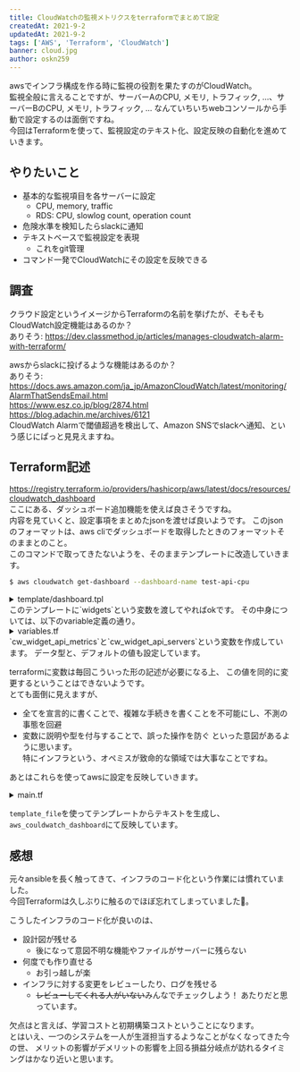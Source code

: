 ```yaml
---
title: CloudWatchの監視メトリクスをterraformでまとめて設定
createdAt: 2021-9-2
updatedAt: 2021-9-2
tags: ['AWS', 'Terraform', 'CloudWatch']
banner: cloud.jpg
author: oskn259
---
```


awsでインフラ構成を作る時に監視の役割を果たすのがCloudWatch。  
監視全般に言えることですが、サーバーAのCPU, メモリ, トラフィック, ...、サーバーBのCPU, メモリ, トラフィック, ...
なんていちいちwebコンソールから手動で設定するのは面倒ですね。  
今回はTerraformを使って、監視設定のテキスト化、設定反映の自動化を進めていきます。


## やりたいこと
* 基本的な監視項目を各サーバーに設定
  - CPU, memory, traffic
  - RDS: CPU, slowlog count, operation count
* 危険水準を検知したらslackに通知
* テキストベースで監視設定を表現
  - これをgit管理
* コマンド一発でCloudWatchにその設定を反映できる


## 調査
クラウド設定というイメージからTerraformの名前を挙げたが、そもそもCloudWatch設定機能はあるのか？  
ありそう: https://dev.classmethod.jp/articles/manages-cloudwatch-alarm-with-terraform/  

awsからslackに投げるような機能はあるのか？  
ありそう:  
https://docs.aws.amazon.com/ja_jp/AmazonCloudWatch/latest/monitoring/AlarmThatSendsEmail.html  
https://www.esz.co.jp/blog/2874.html  
https://blog.adachin.me/archives/6121  
CloudWatch Alarmで閾値超過を検出して、Amazon SNSでslackへ通知、という感じにぱっと見見えますね。  


## Terraform記述
https://registry.terraform.io/providers/hashicorp/aws/latest/docs/resources/cloudwatch_dashboard  
ここにある、ダッシュボード追加機能を使えば良さそうですね。  
内容を見ていくと、設定事項をまとめたjsonを渡せば良いようです。
このjsonのフォーマットは、aws cliでダッシュボードを取得したときのフォーマットそのままとのこと。  
このコマンドで取ってきたないようを、そのままテンプレートに改造していきます。  
```bash
$ aws cloudwatch get-dashboard --dashboard-name test-api-cpu
```  

<details>
<summary>template/dashboard.tpl</summary>

```terraform
# template/dashboard.tpl

{
  "widgets": ${jsonencode([
    for widget in jsondecode(widgets) : {
      "type": "explorer",
      "x": 0,
      "y": 0,
      "width": 24,
      "height": 15,
      "properties": {
        "metrics": widget.metrics,
        "labels": [
          for name in widget.servers : {
            "key": "Name",
            "value": name
          }
        ],
        "widgetOptions": {
          "legend": {
            "position": "bottom"
          },
          "view": "timeSeries",
          "stacked": false,
          "rowsPerPage": 50,
          "widgetsPerRow": 2
        },
        "period": 300,
        "splitBy": "",
        "region": "ap-northeast-1"
      }
    }
  ])}
}
```
</details>
このテンプレートに`widgets`という変数を渡してやればokです。  
その中身については、以下のvariable定義の通り。  

<details>
<summary>variables.tf</summary>

```terraform
variable "cw_widget_api_metrics" {
  description = "Basic metrics for api servers"
  type = list(object({
    metricName   = string
    resourceType = string
    stat         = string
  }))
  default = [
    {
      "metricName": "CPUUtilization",
      "resourceType": "AWS::EC2::Instance",
      "stat": "Average"
    },
    {
      "metricName": "NetworkIn",
      "resourceType": "AWS::EC2::Instance",
      "stat": "Average"
    },
    {
      "metricName": "NetworkOut",
      "resourceType": "AWS::EC2::Instance",
      "stat": "Average"
    },
    {
      "metricName": "DiskReadBytes",
      "resourceType": "AWS::EC2::Instance",
      "stat": "Average"
    },
    {
      "metricName": "DiskWriteBytes",
      "resourceType": "AWS::EC2::Instance",
      "stat": "Average"
    }
  ]
}

variable "cw_widget_api_servers" {
  description = "List of API server name"
  type = list(string)
  default = [
    "my-api-01
  ]
}
```  
</details>
`cw_widget_api_metrics`と`cw_widget_api_servers`という変数を作成しています。  
データ型と、デフォルトの値も設定しています。  

terraformに変数は毎回こういった形の記述が必要になる上、
この値を同的に変更するということはできないようです。  
とても面倒に見えますが、
* 全てを宣言的に書くことで、複雑な手続きを書くことを不可能にし、不測の事態を回避
* 変数に説明や型を付与することで、誤った操作を防ぐ
といった意図があるように思います。  
特にインフラという、オペミスが致命的な領域では大事なことですね。  

あとはこれらを使ってawsに設定を反映していきます。  
<details>
<summary>main.tf</summary>

```terraform
terraform {
  required_providers {
    aws = {
      source  = "hashicorp/aws"
      version = "~> 3.27"
    }
  }

  required_version = ">= 0.14.9"
}

provider "aws" {
  profile = "default"
  region  = "ap-northeast-1"
}

data "template_file" "api_basic" {
  template = file("./templates/dashboard.tpl")
  vars = {
    widgets = jsonencode([
      { metrics: var.cw_widget_api_metrics, servers: var.cw_widget_api_servers }
    ])
  }
}

resource "aws_cloudwatch_dashboard" "main" {
  dashboard_name = "api"
  dashboard_body = data.template_file.api_basic.rendered
}
```  
</details>

`template_file`を使ってテンプレートからテキストを生成し、`aws_couldwatch_dashboard`にて反映しています。  


## 感想

元々ansibleを長く触ってきて、インフラのコード化という作業には慣れていました。  
今回Terraformは久しぶりに触るのでほぼ忘れてしまっていました🐓。  

こうしたインフラのコード化が良いのは、
* 設計図が残せる
  - 後になって意図不明な機能やファイルがサーバーに残らない
* 何度でも作り直せる
  - お引っ越しが楽
* インフラに対する変更をレビューしたり、ログを残せる
  - ~~レビューしてくれる人がいない~~みんなでチェックしよう！
あたりだと思っています。  

欠点はと言えば、学習コストと初期構築コストということになります。  
とはいえ、一つのシステムを一人が生涯担当するようなことがなくなってきた今の世、
メリットの影響がデメリットの影響を上回る損益分岐点が訪れるタイミングはかなり近いと思います。  
